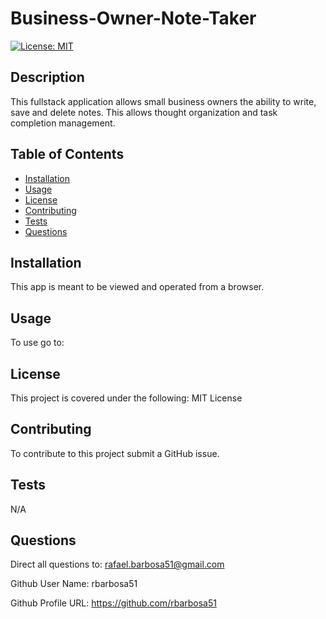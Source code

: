 # Business-Owner-Note-Taker

[![License: MIT](https://img.shields.io/badge/License-MIT-yellow.svg)](https://opensource.org/licenses/MIT)

## Description

This fullstack application allows small business owners the ability to write, save and delete notes. This allows thought organization and task completion management.

## Table of Contents

- [Installation](#installation)
- [Usage](#usage)
- [License](#license)
- [Contributing](#contributing)
- [Tests](#tests)
- [Questions](#questions)

## Installation

This app is meant to be viewed and operated from a browser.

## Usage

To use go to: 

## License

This project is covered under the following: MIT License

## Contributing

To contribute to this project submit a GitHub issue.

## Tests

N/A

## Questions

Direct all questions to: rafael.barbosa51@gmail.com

Github User Name: rbarbosa51

Github Profile URL: https://github.com/rbarbosa51

